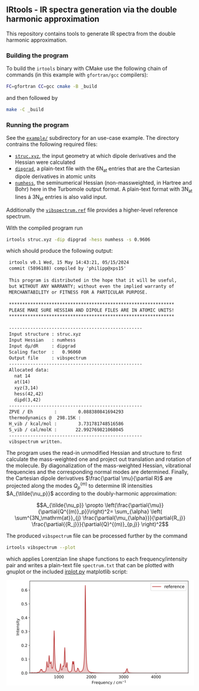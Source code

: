 ## IRtools - IR spectra generation via the double harmonic approximation

This repository contains tools to generate IR spectra from the double harmonic approximation.


### Building the program
To build the `irtools` binary with CMake use the following chain of commands (in this example with `gfortran/gcc` compilers):
```bash
FC=gfortran CC=gcc cmake -B _build
```
and then followed by
```bash
make -C _build
```

### Running the program

See the [`example/`](example/) subdirectory for an use-case example.
The directory contrains the following required files:
- [`struc.xyz`](example/struc.xyz), the input geometry at which dipole derivatives and the Hessian were calculated
- [`dipgrad`](example/dipgrad), a plain-text file with the 6N<sub>at</sub> entries that are the Cartesian dipole derivatives in atomic units
- [`numhess`](example/numhess), the seminumerical Hessian (non-massweighted, in Hartree and Bohr) here in the Turbomole output format. A plain-text format with 3N<sub>at</sub> lines á 3N<sub>at</sub> entries is also valid input.

Additionally the [`vibspectrum.ref`](example/vibspectrum.ref) file provides a higher-level reference spectrum.

With the compiled program run

```bash
irtools struc.xyz -dip dipgrad -hess numhess -s 0.9606 
```

which should produce the following output:

```
 irtools v0.1 Wed, 15 May 14:43:21, 05/15/2024
 commit (5896188) compiled by 'philipp@xps15'
 
 This program is distributed in the hope that it will be useful,
 but WITHOUT ANY WARRANTY; without even the implied warranty of
 MERCHANTABILITY or FITNESS FOR A PARTICULAR PURPOSE.
 
 **************************************************************
 PLEASE MAKE SURE HESSIAN AND DIPOLE FILES ARE IN ATOMIC UNITS!
 **************************************************************
 
 --------------------------------------------------
 Input structure : struc.xyz
 Input Hessian   : numhess
 Input dμ/dR     : dipgrad
 Scaling factor  :   0.96060
 Output file     : vibspectrum
 --------------------------------------------------
 Allocated data:
   nat 14
   at(14)
   xyz(3,14)
   hess(42,42)
   dipd(3,42)
 --------------------------------------------------
 ZPVE / Eh        :        0.088380841694293
 thermodynamics @  298.15K :
 H_vib / kcal/mol :        3.731781748516586
 S_vib / cal/molK :       22.992769821068045
 --------------------------------------------------
 vibspectrum written.
```

The program uses the read-in unmodified Hessian and structure to first calculate the mass-weighted one and project out translation and rotation of the molecule.
By diagonalization of the mass-weighted Hessian, vibrational frequencies and the corresponding normal modes are determined. 
Finally, the Cartesian dipole derivatives $\frac{\partial \mu}{\partial R}$ are projected along the modes $Q_p^{(m)}$ to determine IR intensities $A_{\tilde{\nu_p}}$ according to the doubly-harmonic approximation:
```math
A_{\tilde{\nu_p}} \propto \left(\frac{\partial{\mu}}{\partial{Q^{(m)}_p}}\right)^2= \sum_{\alpha} \left( \sum^{3N_\mathrm{at}}_{j} \frac{\partial{\mu_{\alpha}}}{\partial{R_j}} \frac{\partial{{R_j}}}{\partial{Q}^{(m)}_{p,j}}  \right)^2
```


The produced `vibspectrum` file can be processed further by the command

```bash
irtools vibspectrum --plot
```
which applies Lorentzian line shape functions to each frequency/intensity pair and writes a plain-text file `spectrum.txt` that can be plotted with gnuplot or the included [irplot.py](plot/irplot.py) matplotlib script:

![IR spectrum for the example](assets/spectrum.png)


